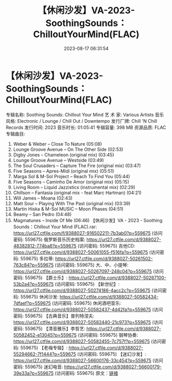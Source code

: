 ﻿---
title: 【休闲沙发】VA-2023-SoothingSounds：ChilloutYourMind(FLAC)
date: 2023-08-17 06:31:54
categories: 古典音乐、新世纪、纯音雅乐
tags: 纯音雅乐
---
# 【休闲沙发】VA-2023-SoothingSounds：ChilloutYourMind(FLAC)

专辑名称: Soothing Sounds: Chillout Your
Mind
艺 术 家: Various Artists
音乐风格: Electronic / Lounge / Chill Out / Downtempo
发行厂牌: Chill 'N Chill Records
发行时间: 2023
音乐时长: 01:05:41
专辑容量: 398 MB
资源品质: FLAC
专辑曲目:
01. Weber & Weber – Close To Nature (05:08)
02. Lounge Groove Avenue – On The Other Side (02:53)
03. Digby Jones – Chameleon (original mix) (03:45)
04. Lounge Groove Avenue – Westside (03:49)
05. The Soul Crusaders – Capture The Fire (original mix)
(03:47)
06. Five Seasons – Apres-Midi (original mix) (05:51)
07. Marga Sol & M-Sol Project – Reach To Find You
(05:44)
08. Five Seasons – Caminho De Amor (original mix) (05:15)
09. Living Room – Liquid Jazzistics (instrumental mix)
(02:29)
10. Chillson – Fantasia (original mix - feat Marc Hartman)
(04:21)
11. Will James – Moana (02:43)
12. Matt Sour – Playing With The Past (original mix) (03:39)
13. Martin Hiska & M-Sol MUSIC – Moon Phases (04:51)
14. Beamy – San Pedro (04:48)
15. Magmatunes – Inside Of Me (06:46)
【休闲沙发】VA - 2023 - Soothing Sounds：Chillout Your Mind (FLAC).rar:
https://url27.ctfile.com/f/9388027-916502211-7b3ab0?p=559675
(访问密码: 559675)
俄罗斯音乐历史档案: https://url27.ctfile.com/d/9388027-48382812-774ba8?p=559675
(访问密码: 559675)
吉他CD: https://url27.ctfile.com/d/9388027-50061055-f516fa?p=559675
(访问密码: 559675)
多拉蒂: https://url27.ctfile.com/d/9388027-50261502-763c84?p=559675
(访问密码: 559675)
大、中、小提琴: https://url27.ctfile.com/d/9388027-50267097-248c04?p=559675
(访问密码: 559675)
【爵士乐】: https://url27.ctfile.com/d/9388027-50267100-53b2a4?p=559675
(访问密码: 559675)
【新世纪】: https://url27.ctfile.com/d/9388027-50274186-4acc2c?p=559675
(访问密码: 559675)
休闲沙发: https://url27.ctfile.com/d/9388027-50582434-7dfaef?p=559675
(访问密码: 559675)
休闲酒吧音乐: https://url27.ctfile.com/d/9388027-50582437-4d42fa?p=559675
(访问密码: 559675)
【古典音乐】普列特涅夫: https://url27.ctfile.com/d/9388027-50582440-21c973?p=559675
(访问密码: 559675)
【清音雅乐】李哲艺: https://url27.ctfile.com/d/9388027-50582452-e13045?p=559675
(访问密码: 559675)
钢琴协奏: https://url27.ctfile.com/d/9388027-50582455-7c757f?p=559675
(访问密码: 559675)
【老梅专辑】: https://url27.ctfile.com/d/9388027-55294662-7f1444?p=559675
(访问密码: 559675)
【迷幻沙发】: https://url27.ctfile.com/d/9388027-56600176-33c454?p=559675
(访问密码: 559675)
迷幻电音: https://url27.ctfile.com/d/9388027-56600179-39e33a?p=559675
(访问密码: 559675)
原文：[链接](https://blog.sina.com.cn/s/blog_1647c7e7601031350.html)